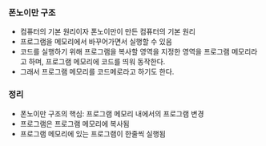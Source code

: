 ### 폰노이만 구조

- 컴퓨터의 기본 원리이자 폰노이만이 만든 컴퓨터의 기본 원리
- 프로그램을 메모리에서 바꾸어가면서 실행할 수 있음
- 코드를 실행하기 위해 프로그램을 복사할 영역을 지정한 영역을 프로그램 메모리라고 하며, 프로그램 메모리에 코드를 띄워 동작한다.
- 그래서 프로그램 메모리를 코드메로라고 하기도 한다.

### 정리

- 폰노이만 구조의 핵심: 프로그램 메모리 내에서의 프로그램 변경
- 프로그램은 프로그램 메모리에 복사됨
- 프로그램 메모리에 있는 프로그램이 한줄씩 실행됨
